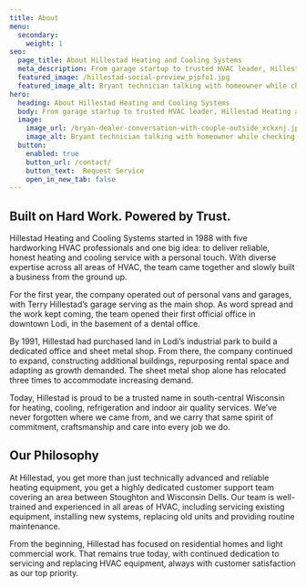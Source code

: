 ```yaml
---
title: About
menu:
  secondary:
    weight: 1
seo:
  page_title: About Hillestad Heating and Cooling Systems
  meta_description: From garage startup to trusted HVAC leader, Hillestad has proudly served Wisconsin homes and businesses since 1988.
  featured_image: /hillestad-social-preview_pjpfo1.jpg
  featured_image_alt: Bryant technician talking with homeowner while checking air filter and furnace
hero: 
  heading: About Hillestad Heating and Cooling Systems
  body: From garage startup to trusted HVAC leader, Hillestad Heating and Cooling Systems has proudly served Wisconsin homes and businesses since 1988.
  image: 
    image_url: /bryan-dealer-conversation-with-couple-outside_xckxnj.jpg
    image_alt: Bryant technician talking with homeowner while checking air filter and furnace
  button:
    enabled: true
    button_url: /contact/ 
    button_text:  Request Service
    open_in_new_tab: false
---
```


## Built on Hard Work. Powered by Trust.

Hillestad Heating and Cooling Systems started in 1988 with five hardworking HVAC professionals and one big idea: to deliver reliable, honest heating and cooling service with a personal touch. With diverse expertise across all areas of HVAC, the team came together and slowly built a business from the ground up.

For the first year, the company operated out of personal vans and garages, with Terry Hillestad’s garage serving as the main shop. As word spread and the work kept coming, the team opened their first official office in downtown Lodi, in the basement of a dental office.

By 1991, Hillestad had purchased land in Lodi’s industrial park to build a dedicated office and sheet metal shop. From there, the company continued to expand, constructing additional buildings, repurposing rental space and adapting as growth 
demanded. The sheet metal shop alone has relocated three times to accommodate increasing demand.

Today, Hillestad is proud to be a trusted name in south-central Wisconsin for heating, cooling, refrigeration and indoor air quality services. We’ve never forgotten where we came from, and we carry that same spirit of commitment, craftsmanship and care into every job we do.

## Our Philosophy

At Hillestad, you get more than just technically advanced and reliable heating equipment, you get a highly dedicated customer support team covering an area between Stoughton and Wisconsin Dells. Our team is well-trained and experienced in all areas of HVAC, including servicing existing equipment, installing new systems, replacing old units and providing routine maintenance.

From the beginning, Hillestad has focused on residential homes and light commercial work. That remains true today, with continued dedication to servicing and replacing HVAC equipment, always with customer satisfaction as our top priority.